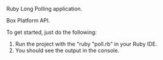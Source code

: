 Ruby Long Polling application.

Box Platform API.

To get started, just do the following:

1. Run the project with the "ruby "poll.rb" in your Ruby IDE.
2. You should see the output in the console.
